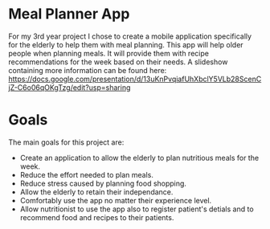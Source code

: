 # Meal Planner App
For my 3rd year project I chose to create a mobile application specifically for the elderly to help them with meal planning.
This app will help older people when planning meals. It will provide them with recipe recommendations for the week based on their needs.
A slideshow containing more information can be found here: https://docs.google.com/presentation/d/13uKnPvqiafUhXbclY5VLb28ScenCjZ-C6o06qOKgTzg/edit?usp=sharing 

# Goals
The main goals for this project are:
* Create an application to allow the elderly to plan nutritious meals for the week.
* Reduce the effort needed to plan meals.
* Reduce stress caused by planning food shopping.
* Allow the elderly to retain their independance.
* Comfortably use the app no matter their experience level.
* Allow nutritionist to use the app also to register patient's detials and to recommend food and recipes to their patients.

